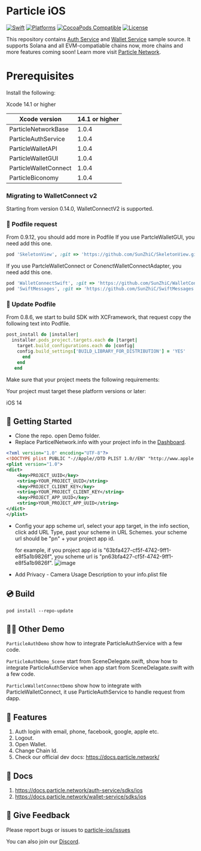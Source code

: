 # Particle iOS
[![Swift](https://img.shields.io/badge/Swift-5-orange)](https://img.shields.io/badge/Swift-5-orange)
[![Platforms](https://img.shields.io/badge/Platforms-iOS-yellowgreen)](https://img.shields.io/badge/Platforms-iOS-Green)
[![CocoaPods Compatible](https://img.shields.io/cocoapods/v/ParticleWalletGUI.svg)](https://img.shields.io/cocoapods/v/Alamofire.svg)
[![License](https://img.shields.io/github/license/Particle-Network/particle-ios)](https://github.com/Particle-Network/particle-ios/blob/main/LICENSE.txt)


This repository contains [Auth Service](https://docs.particle.network/auth-service/introduction) and [Wallet Service](https://docs.particle.network/wallet-service/introduction) sample source. It supports Solana and all EVM-compatiable chains now, more chains and more features coming soon! Learn more visit [Particle Network](https://docs.particle.network/).

# Prerequisites
Install the following:

Xcode 14.1 or higher


| Xcode version                | 14.1 or higher | 
|------------------------------|---------------|
| ParticleNetworkBase          | 1.0.4         |
| ParticleAuthService          | 1.0.4         |
| ParticleWalletAPI            | 1.0.4         |
| ParticleWalletGUI            | 1.0.4         |
| ParticleWalletConnect        | 1.0.4         | 
| ParticleBiconomy             | 1.0.4         | 

### Migrating to WalletConnect v2
Starting from version 0.14.0, WalletConnectV2 is supported.

### 🔌 Podfile request
From 0.9.12, you should add more in Podfile
If you use PartcleWalletGUI, you need add this one.
```ruby
pod 'SkeletonView', :git => 'https://github.com/SunZhiC/SkeletonView.git', :branch => 'main'
```
If you use PartcleWalletConnect or ConenctWalletConnectAdapter, you need add this one.
```ruby
pod 'WalletConnectSwift', :git => 'https://github.com/SunZhiC/WalletConnectSwift', :branch => 'master'
pod 'SwiftMessages', :git => 'https://github.com/SunZhiC/SwiftMessages', :branch => 'master'
```

###  🧂 Update Podfile
From 0.8.6, we start to build SDK with XCFramework, that request copy the following text into Podfile.

```ruby
post_install do |installer|
  installer.pods_project.targets.each do |target|
    target.build_configurations.each do |config|
    config.build_settings['BUILD_LIBRARY_FOR_DISTRIBUTION'] = 'YES'
      end
    end
   end
```

Make sure that your project meets the following requirements:

Your project must target these platform versions or later:

iOS 14


## 🔧 Getting Started

* Clone the repo. open Demo folder.
* Replace ParticelNetwork.info with your project info in the [Dashboard](https://dashboard.particle.network/#/login).
```xml
<?xml version="1.0" encoding="UTF-8"?>
<!DOCTYPE plist PUBLIC "-//Apple//DTD PLIST 1.0//EN" "http://www.apple.com/DTDs/PropertyList-1.0.dtd">
<plist version="1.0">
<dict>
	<key>PROJECT_UUID</key>
	<string>YOUR_PROJECT_UUID</string>
	<key>PROJECT_CLIENT_KEY</key>
	<string>YOUR_PROJECT_CLIENT_KEY</string>
	<key>PROJECT_APP_UUID</key>
	<string>YOUR_PROJECT_APP_UUID</string>
</dict>
</plist>

```
* Config your app scheme url, select your app target, in the info section, click add URL Type, past your scheme in URL Schemes. 
your scheme url should be "pn" + your project app id.

    for example, if you project app id is "63bfa427-cf5f-4742-9ff1-e8f5a1b9826f", you scheme url is "pn63bfa427-cf5f-4742-9ff1-e8f5a1b9826f".
![image](https://user-images.githubusercontent.com/18244874/168455432-f25796b0-3a6a-4fa7-8ec6-adc5f8a0c46e.png)

* Add Privacy - Camera Usage Description to your info.plist file

## 💿 Build
```
pod install --repo-update
```

## 🚴‍♂️ Other Demo
`ParticleAuthDemo` show how to integrate ParticleAuthService with a few code.

`ParticleAuthDemo_Scene` start from SceneDelegate.swift, show how to integrate ParticleAuthService when app start from SceneDelagate.swift with a few code.

`ParticleWalletConnectDemo` show how to integrate with ParticleWalletConnect, it use ParticleAuthService to handle request from dapp.
## 🔬 Features

1. Auth login with email, phone, facebook, google, apple etc.
2. Logout.
3. Open Wallet.
4. Change Chain Id.
5. Check our official dev docs: https://docs.particle.network/

## 📄 Docs
1. https://docs.particle.network/auth-service/sdks/ios
2. https://docs.particle.network/wallet-service/sdks/ios


## 💼 Give Feedback
Please report bugs or issues to [particle-ios/issues](https://github.com/Particle-Network/particle-ios/issues)

You can also join our [Discord](https://discord.gg/2y44qr6CR2).





